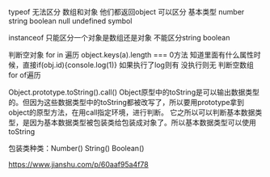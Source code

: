 typeof 无法区分 数组和对象 他们都返回object
可以区分 基本类型 number string boolean null undefined symbol

instanceof 只能区分一个对象是数组还是对象 不能区分string boolean

判断空对象 for in 遍历 object.keys(a).length === 0方法 知道里面有什么属性时候，直接if(obj.id){console.log(1)} 如果执行了log则有 没执行则无
判断空数组 for of遍历

Object.prototype.toString().call()
Object原型中的toString是可以输出数据类型的。但因为这些数据类型中的toString都被改写了，所以要用prototype拿到object的原型方法，在用call指定环境，进行判断。
它之所以可以判断基本数据类型，是因为基本数据类型被包装类给包装成对象了。所以基本数据类型可以使用toString

包装类种类：Number() String() Boolean()

https://www.jianshu.com/p/60aaf95a4f78